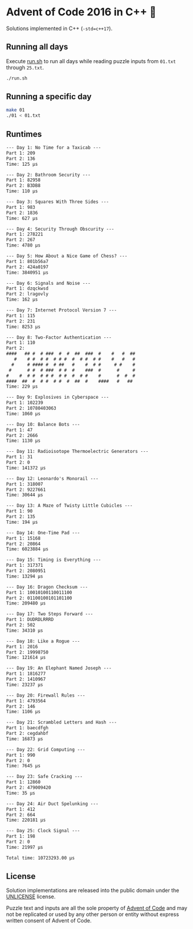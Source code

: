# Advent of Code 2016 in C++ 🎄

Solutions implemented in C++ (`-std=c++17`).

## Running all days

Execute [run.sh](run.sh) to run all days while reading puzzle inputs from `01.txt` through `25.txt`.

```sh
./run.sh
```

## Running a specific day

```sh
make 01
./01 < 01.txt
```

## Runtimes

```txt
--- Day 1: No Time for a Taxicab ---
Part 1: 209
Part 2: 136
Time: 125 μs

--- Day 2: Bathroom Security ---
Part 1: 82958
Part 2: B3DB8
Time: 110 μs

--- Day 3: Squares With Three Sides ---
Part 1: 983
Part 2: 1836
Time: 627 μs

--- Day 4: Security Through Obscurity ---
Part 1: 278221
Part 2: 267
Time: 4780 μs

--- Day 5: How About a Nice Game of Chess? ---
Part 1: 801b56a7
Part 2: 424a0197
Time: 3840951 μs

--- Day 6: Signals and Noise ---
Part 1: dzqckwsd
Part 2: lragovly
Time: 162 μs

--- Day 7: Internet Protocol Version 7 ---
Part 1: 115
Part 2: 231
Time: 8253 μs

--- Day 8: Two-Factor Authentication ---
Part 1: 110
Part 2:
####   ## #  # ###  #  #  ##  ###  #    #   #  ##
   #    # #  # #  # # #  #  # #  # #    #   #   #
  #     # #### #  # ##   #    #  # #     # #    #
 #      # #  # ###  # #  #    ###  #      #     #
#    #  # #  # # #  # #  #  # #    #      #  #  #
####  ##  #  # #  # #  #  ##  #    ####   #   ##
Time: 229 μs

--- Day 9: Explosives in Cyberspace ---
Part 1: 102239
Part 2: 10780403063
Time: 1060 μs

--- Day 10: Balance Bots ---
Part 1: 47
Part 2: 2666
Time: 1130 μs

--- Day 11: Radioisotope Thermoelectric Generators ---
Part 1: 31
Part 2: 0
Time: 141372 μs

--- Day 12: Leonardo's Monorail ---
Part 1: 318007
Part 2: 9227661
Time: 30644 μs

--- Day 13: A Maze of Twisty Little Cubicles ---
Part 1: 90
Part 2: 135
Time: 194 μs

--- Day 14: One-Time Pad ---
Part 1: 15168
Part 2: 20864
Time: 6023884 μs

--- Day 15: Timing is Everything ---
Part 1: 317371
Part 2: 2080951
Time: 13294 μs

--- Day 16: Dragon Checksum ---
Part 1: 10010100110011100
Part 2: 01100100101101100
Time: 209480 μs

--- Day 17: Two Steps Forward ---
Part 1: DUDRDLRRRD
Part 2: 502
Time: 34310 μs

--- Day 18: Like a Rogue ---
Part 1: 2016
Part 2: 19998750
Time: 121614 μs

--- Day 19: An Elephant Named Joseph ---
Part 1: 1816277
Part 2: 1410967
Time: 23237 μs

--- Day 20: Firewall Rules ---
Part 1: 4793564
Part 2: 146
Time: 1106 μs

--- Day 21: Scrambled Letters and Hash ---
Part 1: baecdfgh
Part 2: cegdahbf
Time: 16873 μs

--- Day 22: Grid Computing ---
Part 1: 990
Part 2: 0
Time: 7645 μs

--- Day 23: Safe Cracking ---
Part 1: 12860
Part 2: 479009420
Time: 35 μs

--- Day 24: Air Duct Spelunking ---
Part 1: 412
Part 2: 664
Time: 220181 μs

--- Day 25: Clock Signal ---
Part 1: 198
Part 2: 0
Time: 21997 μs

Total time: 10723293.00 μs
```

## License

Solution implementations are released into the public domain under the [UNLICENSE](/UNLICENSE) license.

Puzzle text and inputs are all the sole property of [Advent of Code](https://adventofcode.com/) and may not be replicated or used by any other person or entity without express written consent of Advent of Code.
